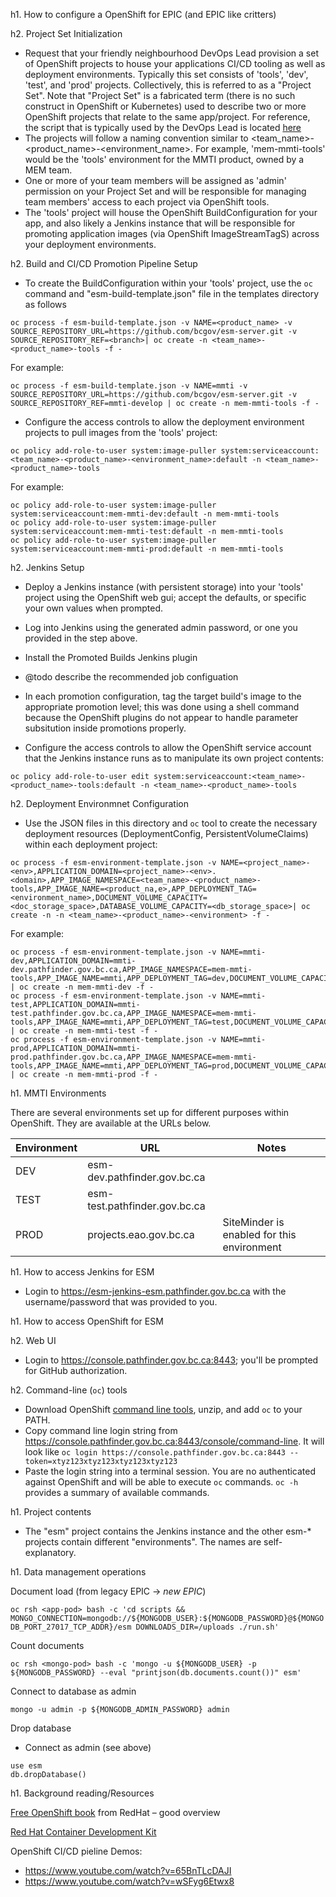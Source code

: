 h1. How to configure a OpenShift for EPIC (and EPIC like critters)

h2. Project Set Initialization

- Request that your friendly neighbourhood DevOps Lead provision a set of OpenShift projects to house your applications CI/CD tooling as well as deployment environments.  Typically this set consists of 'tools', 'dev', 'test', and 'prod' projects.  Collectively, this is referred to as a "Project Set". Note that "Project Set" is a fabricated term (there is no such construct in OpenShift or Kubernetes) used to describe two or more OpenShift projects that relate to the same app/project.  For reference, the script that is typically used by the DevOps Lead is located [here](https://github.com/BCDevOps/openshift-tools/blob/master/provisioning/create-env.sh)
- The projects will follow a naming convention similar to <team_name>-<product_name>-<environment_name>. For example, 'mem-mmti-tools' would be the 'tools' environment for the MMTI product, owned by a MEM team.
- One or more of your team members will be assigned as 'admin' permission on your Project Set and will be responsible for managing team members' access to each project via OpenShift tools.
- The 'tools' project will house the OpenShift BuildConfiguration for your app, and also likely a Jenkins instance that will be responsible for promoting application images (via OpenShift ImageStreamTagS) across your deployment environments. 

h2. Build and CI/CD Promotion Pipeline Setup

- To create the BuildConfiguration within your 'tools' project, use the ```oc``` command and "esm-build-template.json" file in the templates directory as follows

```
oc process -f esm-build-template.json -v NAME=<product_name> -v SOURCE_REPOSITORY_URL=https://github.com/bcgov/esm-server.git -v SOURCE_REPOSITORY_REF=<branch>| oc create -n <team_name>-<product_name>-tools -f - 
```

For example:

```
oc process -f esm-build-template.json -v NAME=mmti -v SOURCE_REPOSITORY_URL=https://github.com/bcgov/esm-server.git -v SOURCE_REPOSITORY_REF=mmti-develop | oc create -n mem-mmti-tools -f -
```

- Configure the access controls to allow the deployment environment projects to pull images from the 'tools' project:

```
oc policy add-role-to-user system:image-puller system:serviceaccount:<team_name>-<product_name>-<environment_name>:default -n <team_name>-<product_name>-tools 
```

For example:

```
oc policy add-role-to-user system:image-puller system:serviceaccount:mem-mmti-dev:default -n mem-mmti-tools
oc policy add-role-to-user system:image-puller system:serviceaccount:mem-mmti-test:default -n mem-mmti-tools
oc policy add-role-to-user system:image-puller system:serviceaccount:mem-mmti-prod:default -n mem-mmti-tools

```

h2. Jenkins Setup

- Deploy a Jenkins instance (with persistent storage) into your 'tools' project using the OpenShift web gui; accept the defaults, or specific your own values when prompted.
- Log into Jenkins using the generated admin password, or one you provided in the step above.
- Install the Promoted Builds Jenkins plugin
- @todo describe the recommended job configuation
- In each promotion configuration, tag the target build's image to the appropriate promotion level; this was done using a shell command because the OpenShift plugins do not appear to handle parameter subsitution inside promotions properly.

- Configure the access controls to allow the OpenShift service account that the Jenkins instance runs as to manipulate its own project contents:
 
```
oc policy add-role-to-user edit system:serviceaccount:<team_name>-<product_name>-tools:default -n <team_name>-<product_name>-tools
```

h2. Deployment Environmnet Configuration
 
- Use the JSON files in this directory  and `oc` tool to create the necessary deployment resources (DeploymentConfig, PersistentVolumeClaims) within each deployment project:

```
oc process -f esm-environment-template.json -v NAME=<project_name>-<env>,APPLICATION_DOMAIN=<project_name>-<env>.<domain>,APP_IMAGE_NAMESPACE=<team_name>-<product_name>-tools,APP_IMAGE_NAME=<product_na,e>,APP_DEPLOYMENT_TAG=<environment_name>,DOCUMENT_VOLUME_CAPACITY=<doc_storage_space>,DATABASE_VOLUME_CAPACITY=<db_storage_space>| oc create -n -n <team_name>-<product_name>-<environment> -f -
```

For example:

```
oc process -f esm-environment-template.json -v NAME=mmti-dev,APPLICATION_DOMAIN=mmti-dev.pathfinder.gov.bc.ca,APP_IMAGE_NAMESPACE=mem-mmti-tools,APP_IMAGE_NAME=mmti,APP_DEPLOYMENT_TAG=dev,DOCUMENT_VOLUME_CAPACITY=1Gi,DATABASE_VOLUME_CAPACITY=5Gi | oc create -n mem-mmti-dev -f -
oc process -f esm-environment-template.json -v NAME=mmti-test,APPLICATION_DOMAIN=mmti-test.pathfinder.gov.bc.ca,APP_IMAGE_NAMESPACE=mem-mmti-tools,APP_IMAGE_NAME=mmti,APP_DEPLOYMENT_TAG=test,DOCUMENT_VOLUME_CAPACITY=1Gi,DATABASE_VOLUME_CAPACITY=5Gi | oc create -n mem-mmti-test -f -
oc process -f esm-environment-template.json -v NAME=mmti-prod,APPLICATION_DOMAIN=mmti-prod.pathfinder.gov.bc.ca,APP_IMAGE_NAMESPACE=mem-mmti-tools,APP_IMAGE_NAME=mmti,APP_DEPLOYMENT_TAG=prod,DOCUMENT_VOLUME_CAPACITY=1Gi,DATABASE_VOLUME_CAPACITY=5Gi | oc create -n mem-mmti-prod -f -
```

h1. MMTI Environments

There are several environments set up for different purposes within OpenShift. They are available at the URLs below.

|Environment| URL |Notes|
|-----------|-----|-----|
|DEV|esm-dev.pathfinder.gov.bc.ca||
|TEST|esm-test.pathfinder.gov.bc.ca||
|PROD|projects.eao.gov.bc.ca|SiteMinder is enabled for this environment|

h1. How to access Jenkins for ESM

- Login to https://esm-jenkins-esm.pathfinder.gov.bc.ca with the username/password that was provided to you.

h1. How to access OpenShift for ESM

h2. Web UI
- Login to https://console.pathfinder.gov.bc.ca:8443; you'll be prompted for GitHub authorization.

h2. Command-line (```oc```) tools
- Download OpenShift [command line tools](https://github.com/openshift/origin/releases/download/v1.2.1/openshift-origin-client-tools-v1.2.1-5e723f6-mac.zip), unzip, and add ```oc``` to your PATH.  
- Copy command line login string from https://console.pathfinder.gov.bc.ca:8443/console/command-line.  It will look like ```oc login https://console.pathfinder.gov.bc.ca:8443 --token=xtyz123xtyz123xtyz123xtyz123```
- Paste the login string into a terminal session.  You are no authenticated against OpenShift and will be able to execute ```oc``` commands. ```oc -h``` provides a summary of available commands.

h1. Project contents

- The "esm" project contains the Jenkins instance and the other esm-* projects contain different "environments".  The names are self-explanatory.

h1. Data management operations

Document load (from legacy EPIC -> *new EPIC*)

```oc rsh <app-pod> bash -c 'cd scripts && MONGO_CONNECTION=mongodb://${MONGODB_USER}:${MONGODB_PASSWORD}@${MONGODB_PORT_27017_TCP_ADDR}/esm DOWNLOADS_DIR=/uploads ./run.sh'```

Count documents

```oc rsh <mongo-pod> bash -c 'mongo -u ${MONGODB_USER} -p ${MONGODB_PASSWORD} --eval "printjson(db.documents.count())" esm'```

Connect to database as admin

```oc rsh <mongo-pod> 
mongo -u admin -p ${MONGODB_ADMIN_PASSWORD} admin
```

Drop database

- Connect as admin (see above)

```
use esm
db.dropDatabase()
```

h1. Background reading/Resources

[Free OpenShift book](https://www.openshift.com/promotions/for-developers.html) from RedHat – good overview

[Red Hat Container Development Kit](http://developers.redhat.com/products/cdk/overview/)
 
OpenShift CI/CD pieline Demos:

- https://www.youtube.com/watch?v=65BnTLcDAJI
- https://www.youtube.com/watch?v=wSFyg6Etwx8
 

  

   
